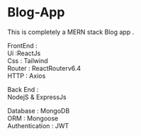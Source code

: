 # Blog-App

This is completely a MERN stack Blog app .

FrontEnd : <br/>
   Ui :ReactJs<br/>
   Css : Tailwind <br/>
   Router : ReactRouterv6.4 <br/>
   HTTP : Axios <br/>
   
Back End :</br>
  NodejS & ExpressJs
  
Database : MongoDB<br/>
ORM : Mongoose <br/>
Authentication : JWT 

